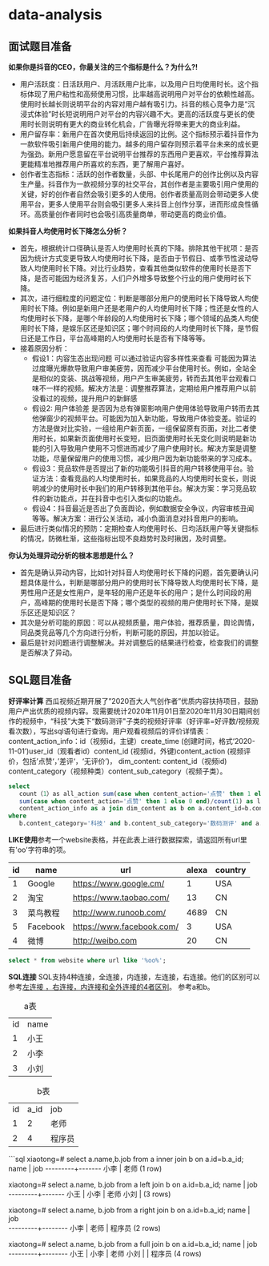 # data-analysis

## 面试题目准备

**如果你是抖音的CEO，你最关注的三个指标是什么？为什么?!**

- 用户活跃度：日活跃用户、月活跃用户比率，以及用户日均使用时长。这个指标体现了用户粘性和高频使用习惯，比率越高说明用户对平台的依赖性越高。使用时长越长则说明平台的内容对用户越有吸引力。抖音的核心竞争力是“沉浸式体验”时长短说明用户对平台的内容兴趣不大。更高的活跃度与更长的使用时长则说明有更大的商业转化机会，广告曝光将带来更大的商业利益。
- 用户留存率：新用户在首次使用后持续返回的比例。这个指标预示着抖音作为一款软件吸引新用户使用的能力。越多的用户留存则预示着平台未来的成长更为强劲。新用户愿意留在平台说明平台推荐的东西用户更喜欢，平台推荐算法更能精准地推荐用户所喜欢的东西，更了解用户喜好。
- 创作者生态指标：活跃的创作者数量，头部、中长尾用户的创作比例以及内容生产量。抖音作为一款视频分享的社交平台，其创作者是主要吸引用户使用的关键，好的创作者自然会吸引更多的人使用。创作者质量高则会带动更多人使用平台，更多人使用平台则会吸引更多人来抖音上创作分享，进而形成良性循环。高质量创作者同时也会吸引高质量商单，带动更高的商业价值。

**如果抖音人均使用时长下降怎么分析？**

- 首先，根据统计口径确认是否人均使用时长真的下降。排除其他干扰项：是否因为统计方式变更导致人均使用时长下降，是否由于节假日、或季节性波动导致人均使用时长下降。对比行业趋势，查看其他类似软件的使用时长是否下降，是否可能因为经济复苏，人们户外增多导致整个行业的用户使用时长下降。
- 其次，进行细粒度的问题定位：判断是哪部分用户的使用时长下降导致人均使用时长下降。例如是新用户还是老用户的人均使用时长下降；性还是女性的人均使用时长下降，是哪个年龄段的人均使用时长下降；哪个领域的品类人均使用时长下降，是娱乐区还是知识区；哪个时间段的人均使用时长下降，是节假日还是工作日，平台高峰期的人均使用时长是否有下降等等。
- 接着原因分析：
    * 假设1：内容生态出现问题 可以通过验证内容多样性来查看 可能因为算法过度曝光爆款导致用户审美疲劳，因而减少平台使用时长。例如，全站全是相似的变装、挑战等视频，用户产生审美疲劳，转而去其他平台观看口味不一样的视频。解决方法是：调整推荐算法，定期给用户推荐用户以前没看过的视频，提升用户的新鲜感
    * 假设2: 用户体验差 是否因为总有弹窗影响用户使用体验导致用户转而去其他弹窗少的视频平台。可能因为加入新功能，导致用户体验变差。验证的方法是做对比实验，一组给用户新页面，一组保留原有页面，对比二者使用时长，如果新页面使用时长变短，旧页面使用时长无变化则说明是新功能的引入导致用户使用不习惯进而减少了用户使用时长。解决方案是调整功能，尽量保留用户的使用习惯，减少用户因为新功能带来的学习成本。
    * 假设3：竞品软件是否提出了新的功能吸引抖音的用户转移使用平台。验证方法：查看竞品的人均使用时长，如果竞品的人均使用时长变长，则说明减少的使用时长中我们的用户转移到其他平台。解决方案：学习竞品软件的新功能点，并在抖音中也引入类似的功能点。
    * 假设4：抖音最近是否出了负面舆论，例如数据安全争议，内容审核丑闻等等。解决方案：进行公关活动，减小负面消息对抖音用户的影响。
- 最后进行类似情况的预防：定期检查人均使用时长、日均活跃用户等关键指标的情况，防微杜渐，这些指标出现不良趋势时及时揪因，及时调整。

**你认为处理异动分析的根本思想是什么？**

- 首先是确认异动内容，比如针对抖音人均使用时长下降的问题，首先要确认问题具体是什么，判断是哪部分用户的使用时长下降导致人均使用时长下降，是男性用户还是女性用户，是年轻的用户还是年长的用户；是什么时间段的用户，高峰期的使用时长是否下降；哪个类型的视频的用户使用时长下降，是娱乐区还是知识区？
- 其次是分析可能的原因：可以从视频质量，用户体验，推荐质量，舆论舆情，同品类竞品等几个方向进行分析，判断可能的原因，并加以验证。
- 最后是针对问题进行调整解决。并对调整后的结果进行检查，检查我们的调整是否解决了异动。

## SQL题目准备

**好评率计算** 西瓜视频近期开展了”2020百大人气创作者”优质内容扶持项目，鼓励用户产出优质的视频内容。现需要统计2020年11月01日至2020年11月30日期间创作的视频中，“科技”大类下“数码测评"子类的视频好评率（好评率=好评数/视频观看次数），写出sql语句进行查询。用户观看视频后的评价详情表：content_action_info：id（视频id，主键）create_time (创建时间，格式‘2020-11-01’)user_id（观看者id）content_id (视频id，外键)content_action (视频评价，包括’点赞‘，’差评‘，‘无评价’)， dim_content: content_id（视频id) content_category（视频种类）content_sub_category（视频子类）。

```sql
select
   count（1）as all_action sum(case when content_action='点赞' then 1 else 0 end) as like_action
   sum(case when content_action='点赞' then 1 else 0 end)/count(1) as like_ratefrom
   content_action_info as a join dim_content as b on a.content_id=b.content_id
where
   b.content_category='科技' and b.content_sub_category='数码测评' and a.create_time between '2020-11-01' and '2020-11-30';
```

**LIKE使用**参考一个website表格，并在此表上进行数据探索，请返回所有url里有'oo'字符串的项。

|id |  name  |  url                    | alexa |  country |  
|---|---|----|---|---|
|1  | Google | https://www.google.cm/  |     1 | USA |      
|2  | 淘宝   | https://www.taobao.com/  |    13 | CN  |      
|3  | 菜鸟教程| http://www.runoob.com/   |  4689 | CN   |     
|5  | Facebook| https://www.facebook.com/|     3 | USA  |     
|4  | 微博    | http://weibo.com         |    20 | CN   |     

```sql
select * from website where url like '%oo%';
```

**SQL连接** SQL支持4种连接，全连接，内连接，左连接，右连接。他们的区别可以参考[左连接 ，右连接，内连接和全外连接的4者区别](https://blog.csdn.net/weixin_39220472/article/details/81193617)。
参考a和b。
<table>
   <caption>a表</caption>
   <tr>
      <td>id</td>
      <td>name</td>
   </tr>
   <tr>
      <td>1</td>
      <td>小王</td>
   </tr>
   <tr>
      <td>2</td>
      <td>小李</td>
   </tr>
   <tr>
      <td>3</td>
      <td>小刘</td>
   </tr>
</table>

<table>
   <caption>b表</caption>
   <tr>
      <td>id</td>
      <td>a_id</td>
      <td>job</td>
   </tr>
   <tr>
      <td>1</td>
      <td>2</td>
      <td>老师</td>
   </tr>
   <tr>
      <td>2</td>
      <td>4</td>
      <td>程序员</td>
   </tr>
</table>
```sql
xiaotong=# select a.name,b.job from a inner join b on a.id=b.a_id;
  name   |  job  
---------+-------
 小李    | 老师 
(1 row)

xiaotong=# select a.name, b.job from a left join b on a.id=b.a_id;
  name   |  job  
---------+-------
 小王    | 
 小李    | 老师 
 小刘    | 
(3 rows)

xiaotong=# select a.name, b.job from a right join b on a.id=b.a_id;
  name   |  job   
---------+--------
 小李    | 老师 
         | 程序员
(2 rows)

xiaotong=# select a.name, b.job from a full join b on a.id=b.a_id;
  name   |  job   
---------+--------
 小王    | 
 小李    | 老师 
 小刘    | 
         | 程序员
(4 rows)
```



